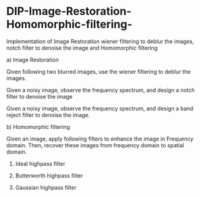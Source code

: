 # DIP-Image-Restoration-Homomorphic-filtering-
Implementation of Image Restoration wiener filtering to deblur the images, notch filter to denoise the image and Homomorphic filtering 

a) Image Restoration

Given following two blurred images, use the wiener filtering to deblur the images.

Given a noisy image, observe the frequency spectrum, and design a notch filter to denoise the image
 
Given a noisy image, observe the frequency spectrum, and design a band reject filter to denoise the image.
  
  
	
  
b) Homomorphic filtering
	 
Given an image, apply following filters to enhance the image in Frequency domain. Then, recover these images from frequency domain to spatial domain. 

1. Ideal highpass filter 
 
2. Butterworth highpass filter 
 
3. Gaussian highpass filter 
